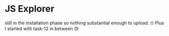 # JS Explorer 

still in the installation phase so nothing substantial enough to upload. 🙄 Plus I started with task-12 in between 😓
